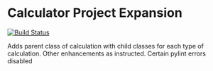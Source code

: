 # Calculator Project Expansion
[![Build Status](https://app.travis-ci.com/Laughing-Bulls/Calculator.svg?branch=development)](https://app.travis-ci.com/Laughing-Bulls/Calculator)

Adds parent class of calculation with child classes for each type of calculation. Other enhancements as instructed. Certain pylint errors disabled

